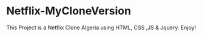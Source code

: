 # Netflix-MyCloneVersion
This Project is a Netflix Clone Algeria using HTML, CSS ,JS & Jquery.
Enjoy!
